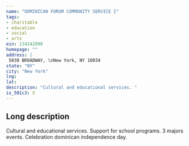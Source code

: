 ```yaml
---
name: "DOMINICAN FORUM COMMUNITY SERVICE I"
tags:
- charitable
- education
- social
- arts
ein: 134242090
homepage: ""
address: |
 5030 BROADWAY, \nNew York, NY 10034
state: "NY"
city: "New York"
lng: 
lat: 
description: "Cultural and educational services. "
is_501c3: X
---
```


## Long description

Cultural and educational services. Support for school programs. 3 majors events. Celebration dominican independence day. 
